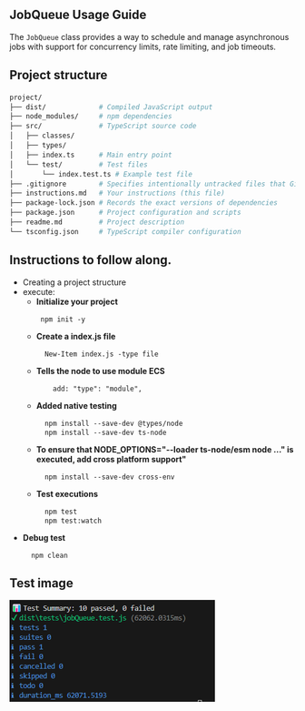 ## JobQueue Usage Guide
The `JobQueue` class provides a way to schedule and manage asynchronous jobs with support for concurrency limits, rate limiting, and job timeouts.

## Project structure
```bash
project/
├── dist/             # Compiled JavaScript output
├── node_modules/     # npm dependencies
├── src/              # TypeScript source code
│   ├── classes/
│   ├── types/
│   ├── index.ts      # Main entry point
│   └── test/         # Test files
│       └── index.test.ts # Example test file
├── .gitignore        # Specifies intentionally untracked files that Git should ignore
├── instructions.md   # Your instructions (this file)
├── package-lock.json # Records the exact versions of dependencies
├── package.json      # Project configuration and scripts
├── readme.md         # Project description
└── tsconfig.json     # TypeScript compiler configuration
```
## Instructions to follow along.
- Creating a project structure
- execute:
  - **Initialize your project**
    ```npm
     npm init -y
    ```
  - **Create a index.js file**
    ```npm
      New-Item index.js -type file
    ```
  - **Tells the node to use module ECS**
    ```
        add: "type": "module",
    ```
  - **Added native testing**
    ```
      npm install --save-dev @types/node
      npm install --save-dev ts-node
    ```
  - **To ensure that NODE_OPTIONS="--loader ts-node/esm node ..." is executed, add cross platform support"**
    ```
      npm install --save-dev cross-env
    ```
  - **Test executions**
    ```
      npm test
      npm test:watch
    ```
- **Debug test**
  ```
    npm clean
  ```
## Test image
![Test image](./image/test_images.png)